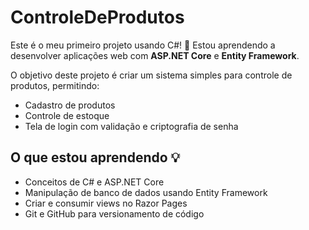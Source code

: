 # ControleDeProdutos

Este é o meu primeiro projeto usando C#! 🎉 Estou aprendendo a desenvolver aplicações web com **ASP.NET Core** e **Entity Framework**.

O objetivo deste projeto é criar um sistema simples para controle de produtos, permitindo:

- Cadastro de produtos
- Controle de estoque
- Tela de login com validação e criptografia de senha

## O que estou aprendendo 💡

- Conceitos de C# e ASP.NET Core
- Manipulação de banco de dados usando Entity Framework
- Criar e consumir views no Razor Pages
- Git e GitHub para versionamento de código
